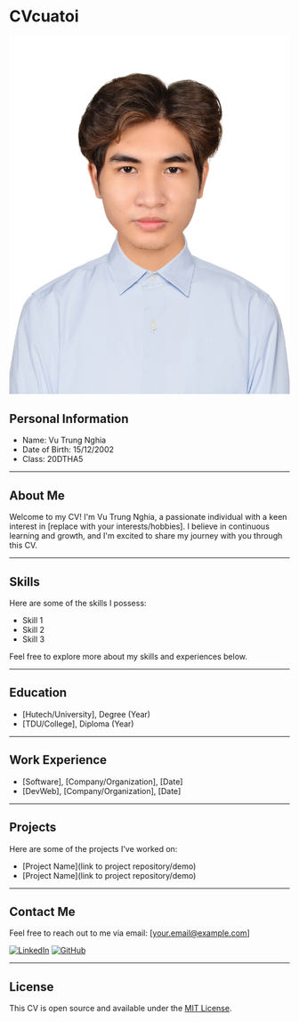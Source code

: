 # CVcuatoi

![Profile Picture](/public/DSC_7643.JPG)

## Personal Information
* Name: Vu Trung Nghia
* Date of Birth: 15/12/2002
* Class: 20DTHA5

---

## About Me

Welcome to my CV! I'm Vu Trung Nghia, a passionate individual with a keen interest in [replace with your interests/hobbies]. I believe in continuous learning and growth, and I'm excited to share my journey with you through this CV.

---

## Skills

Here are some of the skills I possess:
- Skill 1
- Skill 2
- Skill 3

Feel free to explore more about my skills and experiences below.

---

## Education

- [Hutech/University], Degree (Year)
- [TDU/College], Diploma (Year)

---

## Work Experience

- [Software], [Company/Organization], [Date]
- [DevWeb], [Company/Organization], [Date]

---

## Projects

Here are some of the projects I've worked on:
- [Project Name](link to project repository/demo)
- [Project Name](link to project repository/demo)

---

## Contact Me

Feel free to reach out to me via email: [your.email@example.com]

[![LinkedIn](https://img.shields.io/badge/LinkedIn-Profile-blue?style=flat-square&logo=linkedin)](https://www.linkedin.com/in/yourusername/)
[![GitHub](https://img.shields.io/badge/GitHub-Profile-black?style=flat-square&logo=github)](https://github.com/yourusername)

---

## License

This CV is open source and available under the [MIT License](LICENSE.md).
